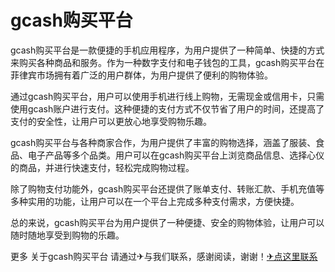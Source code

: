 # gcash购买平台

gcash购买平台是一款便捷的手机应用程序，为用户提供了一种简单、快捷的方式来购买各种商品和服务。作为一种数字支付和电子钱包的工具，gcash购买平台在菲律宾市场拥有着广泛的用户群体，为用户提供了便利的购物体验。

通过gcash购买平台，用户可以使用手机进行线上购物，无需现金或信用卡，只需使用gcash账户进行支付。这种便捷的支付方式不仅节省了用户的时间，还提高了支付的安全性，让用户可以更放心地享受购物乐趣。

gcash购买平台与各种商家合作，为用户提供了丰富的购物选择，涵盖了服装、食品、电子产品等多个品类。用户可以在gcash购买平台上浏览商品信息、选择心仪的商品，并进行快速支付，轻松完成购物过程。

除了购物支付功能外，gcash购买平台还提供了账单支付、转账汇款、手机充值等多种实用的功能，让用户可以在一个平台上完成多种支付需求，方便快捷。

总的来说，gcash购买平台为用户提供了一种便捷、安全的购物体验，让用户可以随时随地享受到购物的乐趣。

更多 关于gcash购买平台 请通过✈与我们联系，感谢阅读，谢谢！[✈点这里联系](https://abc.k02.cc)